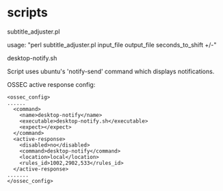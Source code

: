scripts
=======

subtitle_adjuster.pl


usage: "perl subtitle_adjuster.pl input_file output_file seconds_to_shift +/-"

desktop-notify.sh

Script uses ubuntu's 'notify-send' command which displays notifications.

OSSEC active response config:
~~~~~~~~~~~~~~~~~~~~~~~~~~~~~~
<ossec_config>
......
  <command>
    <name>desktop-notify</name>
    <executable>desktop-notify.sh</executable>
    <expect></expect>
  </command>  
  <active-response>
    <disabled>no</disabled> 
    <command>desktop-notify</command>
    <location>local</location> 
    <rules_id>1002,2902,533</rules_id>
  </active-response>
.......
</ossec_config>
